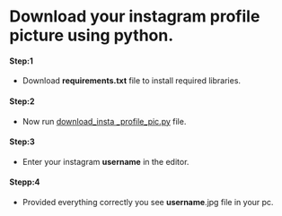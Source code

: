 # Download your instagram profile picture using python.

#### Step:1
* Download **requirements.txt** file to install required libraries.

#### Step:2
* Now run [download_insta _profile_pic.py]() file.

#### Step:3
* Enter your instagram **username** in the editor.

#### Stepp:4
* Provided everything correctly you see **username**.jpg file in your pc.
